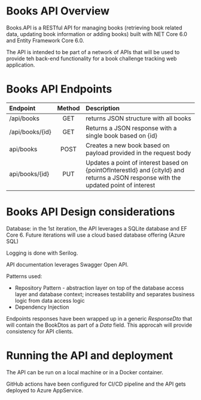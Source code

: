 # Books API Overview

Books.API is a RESTful API for managing books (retrieving book related data, updating book information or adding books) built with NET Core 6.0 and Entity Framework Core 6.0.

The API is intended to be part of a network of APIs that will be used to provide teh back-end functionality for a book challenge tracking web application.

# Books API Endpoints

| Endpoint        | Method | Description                                                                                                                          |
| :-------------- | :----: | :----------------------------------------------------------------------------------------------------------------------------------- |
| /api/books      |  GET   | returns JSON structure with all books                                                                                                |
| /api/books/{id} |  GET   | Returns a JSON response with a single book based on {id}                                                                             |
| api/books       |  POST  | Creates a new book based on payload provided in the request body                                                                     |
| api/books/{id}  |  PUT   | Updates a point of interest based on {pointOfInterestId} and {cityId} and returns a JSON response with the updated point of interest |

# Books API Design considerations

Database: in the 1st iteration, the API leverages a SQLite database and EF Core 6. Future iterations will use a cloud based database offering (Azure SQL)

Logging is done with Serilog.

API documentation leverages Swagger Open API.

Patterns used:

- Repository Pattern - abstraction layer on top of the database access layer and database context; increases testability and separates business logic from data access logic
- Dependency Injection

Endpoints responses have been wrapped up in a generic  _ResponseDto_  that will contain the BookDtos as part of a  _Data_ field. This approcah will provide consistency for API clients.

# Running the API and deployment

The API can be run on a local machine or in a Docker container.

GitHub actions have been configured for CI/CD pipeline and the API gets deployed to Azure AppService.
